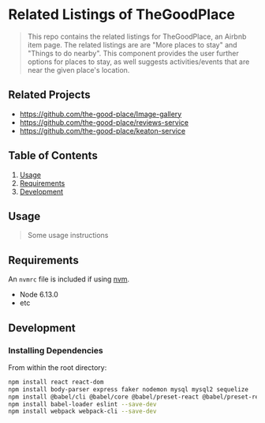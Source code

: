 # Related Listings of TheGoodPlace

> This repo contains the related listings for TheGoodPlace, an Airbnb item page. The related listings are are "More places to stay" and "Things to do nearby". This component provides the user further options for places to stay, as well suggests activities/events that are near the given place's location.

## Related Projects

  - https://github.com/the-good-place/Image-gallery
  - https://github.com/the-good-place/reviews-service
  - https://github.com/the-good-place/keaton-service

## Table of Contents

1. [Usage](#Usage)
1. [Requirements](#requirements)
1. [Development](#development)

## Usage

> Some usage instructions

## Requirements

An `nvmrc` file is included if using [nvm](https://github.com/creationix/nvm).

- Node 6.13.0
- etc

## Development

### Installing Dependencies

From within the root directory:

```sh
npm install react react-dom
npm install body-parser express faker nodemon mysql mysql2 sequelize
npm install @babel/cli @babel/core @babel/preset-react @babel/preset-react --save-dev
npm install babel-loader eslint --save-dev
npm install webpack webpack-cli --save-dev
```